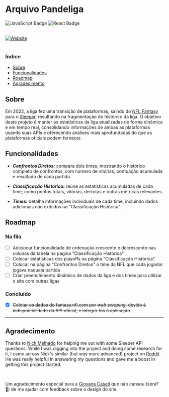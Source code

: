 # Arquivo Pandeliga

![JavaScript Badge](https://img.shields.io/badge/JavaScript-F7DF1C?style=for-the-badge&logo=javascript&logoColor=black)
![React Badge](https://img.shields.io/badge/React-61DAFB?style=for-the-badge&logo=react&logoColor=000000)

<!-- ![React Badge](https://img.shields.io/badge/React-20232A?style=for-the-badge&logo=react&logoColor=61DAFB) -->

<!-- ![JavaScript Badge](https://img.shields.io/badge/JavaScript-F7DF1E?logo=javascript&logoColor=000&style=flat-square)
![React Badge](https://img.shields.io/badge/React-61DAFB?logo=react&logoColor=000&style=flat-square) -->

</br>

<a href="https://arquivo-pandeliga.vercel.app/" target="_blank">
  <img src="https://img.shields.io/badge/🌐_Acesse_o_Site-arquivo--pandeliga.vercel.app-292c31?style=for-the-badge" alt="Website" />
</a>

</br>
</br>

### Índice

- [Sobre](#sobre)
- [Funcionalidades](#funcionalidades)
- [Roadmap](#roadmap)
- [Agradecimento](#agradecimento)

## Sobre

Em 2022, a liga fez uma transição de plataformas, saindo do <a href="https://fantasy.nfl.com/" target="_blank">NFL Fantasy</a> para o <a href="https://sleeper.com/" target="_blank">Sleeper</a>, resultando na fragmentação do histórico da liga. O objetivo deste projeto é manter as estatísticas da liga atualizadas de forma dinâmica e em tempo real, consolidando informações de ambas as plataformas usando suas APIs e oferecendo análises mais aprofundadas do que as plataformas oficiais podem fornecer.

## Funcionalidades

- **_Confrontos Diretos:_** compara dois times, mostrando o histórico completo de confrontos, com número de vitórias, pontuação acumulada e resultado de cada partida.

- **_Classificação Histórica:_** reúne as estatísticas acumuladas de cada time, como pontos totais, vitórias, derrotas e outras métricas relevantes.

- **_Times:_** detalha informações individuais de cada time, incluindo dados adicionais não exibidos na "Classificação Histórica".

## Roadmap

### Na fila

- [ ] Adicionar funcionalidade de ordenação crescente e decrescente nas colunas da tabela na página "Classificação Histórica"
- [ ] Colocar estatísticas dos playoffs na página "Classificação Histórica"
- [ ] Colocar na página "Confrontos Diretos" o time da NFL que cada jogador jogava naquela partida
- [ ] Criar preenchimento dinâmico de dados da liga e dos times para utilizar o site com outras ligas

### Concluído

- [x] ~~Coletar os dados do fantasy.nfl.com por _web scraping_, devido à indisponibilidade da API oficial, e integrá-los à aplicação~~

---

## Agradecimento

<!-- [Nick Melhado](https://github.com/nmelhado) por me ajudar com algumas dicas de como otimizar a busca dos dados na API do Sleeper. Enquanto eu estava estudando e fazendo pesquisas para o projeto, me deparei com um projeto semelhante (mas muito mais avançado) do Nick no [Reddit](https://www.reddit.com/r/DynastyFF/comments/ow6fa9/league_website_using_sleeper_api/), e ele foi muito solícito em responder minhas dúvidas e me ajudar. -->

Thanks to <a href="https://github.com/nmelhado" target="_blank">Nick Melhado</a> for helping me out with some Sleeper API questions. While I was digging into the project and doing some research for it, I came across Nick's similar (but way more advanced) project on <a href="https://www.reddit.com/r/DynastyFF/comments/ow6fa9/league_website_using_sleeper_api/" target="_blank">Reddit</a>. He was really helpful in answering my questions and gave me a boost in getting this project started.

</br>

Um agradecimento especial para a <a href="https://www.linkedin.com/in/giovanacasati/" target="_blank">Giovana Casati</a> que não cansou (será? 👀) de me ajudar com feedback sobre o design do site.
